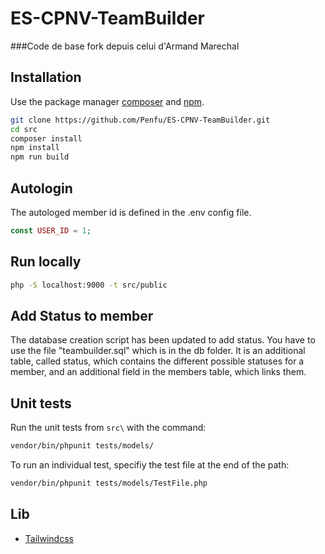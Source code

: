 # ES-CPNV-TeamBuilder

###Code de base fork depuis celui d'Armand Marechal

## Installation

Use the package manager [composer](https://getcomposer.org/download/) and [npm](https://www.npmjs.com/).

```bash
git clone https://github.com/Penfu/ES-CPNV-TeamBuilder.git
cd src
composer install
npm install
npm run build
```

## Autologin

The autologed member id is defined in the .env config file.

```php
const USER_ID = 1;
```

## Run locally

```bash
php -S localhost:9000 -t src/public
```

## Add Status to member

The database creation script has been updated to add status.
You have to use the file "teambuilder.sql" which is in the db folder.
It is an additional table, called status, which contains the different possible statuses for a member, and an
additional field in the members table, which links them.

## Unit tests

Run the unit tests from `src\` with the command:

```bash
vendor/bin/phpunit tests/models/
```

To run an individual test, specifiy the test file at the end of the path:

```bash
vendor/bin/phpunit tests/models/TestFile.php
```

## Lib

- [Tailwindcss](https://tailwindcss.com/)

